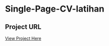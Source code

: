 # Single-Page-CV-latihan
## Project URL
[View Project Here](https://RZKY888X.github.io/Single-Page-CV-latihan-/)
